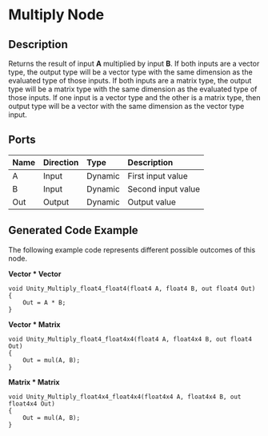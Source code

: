 # Multiply Node

## Description

Returns the result of input **A** multiplied by input **B**. If both inputs are a vector type, the output type will be a vector type with the same dimension as the evaluated type of those inputs. If both inputs are a matrix type, the output type will be a matrix type with the same dimension as the evaluated type of those inputs. If one input is a vector type and the other is a matrix type, then output type will be a vector with the same dimension as the vector type input. 

## Ports

| Name        | Direction           | Type  | Description |
|:------------ |:-------------|:-----|:---|
| A      | Input | Dynamic | First input value |
| B      | Input      |   Dynamic | Second input value |
| Out | Output      |    Dynamic | Output value |

## Generated Code Example

The following example code represents different possible outcomes of this node.

**Vector * Vector**

```
void Unity_Multiply_float4_float4(float4 A, float4 B, out float4 Out)
{
    Out = A * B;
}
```

**Vector * Matrix** 

```
void Unity_Multiply_float4_float4x4(float4 A, float4x4 B, out float4 Out)
{
    Out = mul(A, B);
}
```

**Matrix * Matrix** 

```
void Unity_Multiply_float4x4_float4x4(float4x4 A, float4x4 B, out float4x4 Out)
{
    Out = mul(A, B);
}
```